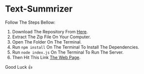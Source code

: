 # Text-Summrizer

Follow The Steps Bellow:
1. Download The Repository From [Here](https://github.com/Yusuf4zzam/Text-Summrizer/archive/refs/heads/main.zip).
2. Extract The Zip File On Your Computer.
3. Open The Folder On The Terminal.
4. Run `npm install` On The Terminal To Install The Dependencies.
5. Run `node index.js` On The Terminal To Run The Server.
6. Then Hit This Link [The Web Page](http://localhost:3000/).

Good Luck :+1:
